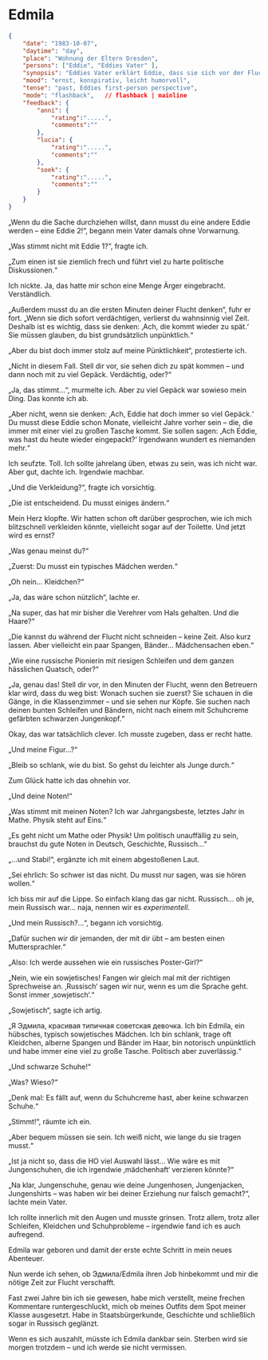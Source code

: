 # Edmila

```json
{
    "date": "1983-10-07",
    "daytime": "day",
    "place": "Wohnung der Eltern Dresden",
    "persons": ["Eddie", "Eddies Vater" ],
    "synopsis": "Eddies Vater erklärt Eddie, dass sie sich vor der Flucht verstellen muss, Edmila wird geboren",
    "mood": "ernst, konspirativ, leicht humorvoll",
    "tense": "past, Eddies first-person perspective",
    "mode": "flashback",   // flashback | mainline
    "feedback": {
        "anni": {
            "rating":".....",
            "comments":""
        },
        "lucia": {
            "rating":".....",
            "comments":""
        },
        "soek": {
            "rating":".....",
            "comments":""
        }
    }
}
```

„Wenn du die Sache durchziehen willst, dann musst du eine andere Eddie werden –
eine Eddie 2!“, begann mein Vater damals ohne Vorwarnung.

„Was stimmt nicht mit Eddie 1?“, fragte ich.

„Zum einen ist sie ziemlich frech und führt viel zu harte politische
Diskussionen.“

Ich nickte. Ja, das hatte mir schon eine Menge Ärger eingebracht. Verständlich.

„Außerdem musst du an die ersten Minuten deiner Flucht denken“, fuhr er fort.
„Wenn sie dich sofort verdächtigen, verlierst du wahnsinnig viel Zeit. Deshalb
ist es wichtig, dass sie denken: ‚Ach, die kommt wieder zu spät.‘ Sie müssen
glauben, du bist grundsätzlich unpünktlich.“

„Aber du bist doch immer stolz auf meine Pünktlichkeit“, protestierte ich.

„Nicht in diesem Fall. Stell dir vor, sie sehen dich zu spät kommen – und dann
noch mit zu viel Gepäck. Verdächtig, oder?“

„Ja, das stimmt…“, murmelte ich. Aber zu viel Gepäck war sowieso mein Ding.
Das konnte ich ab.

„Aber nicht, wenn sie denken: ‚Ach, Eddie hat doch immer so viel Gepäck.‘
Du musst diese Eddie schon Monate, vielleicht Jahre vorher sein – die, die
immer mit einer viel zu großen Tasche kommt. Sie sollen sagen: ‚Ach Eddie,
 was hast du heute wieder eingepackt?‘
Irgendwann wundert es niemanden mehr.“

Ich seufzte. Toll. Ich sollte jahrelang üben, etwas zu sein, was ich nicht war.
Aber gut, dachte ich. Irgendwie machbar.

„Und die Verkleidung?“, fragte ich vorsichtig.

„Die ist entscheidend. Du musst einiges ändern.“

Mein Herz klopfte. Wir hatten schon oft darüber gesprochen, wie ich mich
blitzschnell verkleiden könnte, vielleicht sogar auf der Toilette. Und jetzt
wird es ernst?

„Was genau meinst du?“

„Zuerst: Du musst ein typisches Mädchen werden.“

„Oh nein… Kleidchen?“

„Ja, das wäre schon nützlich“, lachte er.

„Na super, das hat mir bisher die Verehrer vom Hals gehalten. Und die Haare?“

„Die kannst du während der Flucht nicht schneiden – keine Zeit. Also kurz
lassen. Aber vielleicht ein paar Spangen, Bänder… Mädchensachen eben.“

„Wie eine russische Pionierin mit riesigen Schleifen und dem ganzen hässlichen
Quatsch, oder?“

„Ja, genau das! Stell dir vor, in den Minuten der Flucht, wenn den Betreuern
klar wird, dass du weg bist: Wonach suchen sie zuerst? Sie schauen in die
Gänge, in die Klassenzimmer – und sie sehen nur Köpfe. Sie suchen nach deinen
bunten Schleifen und Bändern, nicht nach einem mit Schuhcreme gefärbten
schwarzen Jungenkopf.“

Okay, das war tatsächlich clever. Ich musste zugeben, dass er recht hatte.

„Und meine Figur…?“

„Bleib so schlank, wie du bist. So gehst du leichter als Junge durch.“

Zum Glück hatte ich das ohnehin vor.

„Und deine Noten!“

„Was stimmt mit meinen Noten? Ich war Jahrgangsbeste, letztes Jahr in
Mathe. Physik steht auf Eins.“

„Es geht nicht um Mathe oder Physik! Um politisch unauffällig zu sein,
brauchst du gute Noten in Deutsch, Geschichte, Russisch…“

„…und Stabi!“, ergänzte ich mit einem abgestoßenen Laut.

„Sei ehrlich: So schwer ist das nicht. Du musst nur sagen, was sie hören
wollen.“

Ich biss mir auf die Lippe. So einfach klang das gar nicht. Russisch… oh je,
mein Russisch war… naja, nennen wir es *experimentell*.

„Und mein Russisch?…“, begann ich vorsichtig.

„Dafür suchen wir dir jemanden, der mit dir übt – am besten einen
Muttersprachler.“

„Also: Ich werde aussehen wie ein russisches Poster-Girl?“

„Nein, wie ein sowjetisches! Fangen wir gleich mal mit der richtigen
Sprechweise an. ‚Russisch‘ sagen wir nur, wenn es um die Sprache geht.
Sonst immer ‚sowjetisch‘.“

„Sowjetisch“, sagte ich artig.

„Я Эдмила, красивая типичная советская девочка. Ich bin Edmila, ein hübsches,
typisch sowjetisches Mädchen. Ich bin schlank, trage oft Kleidchen,
alberne Spangen und Bänder im Haar, bin notorisch unpünktlich und habe immer
eine viel zu große Tasche. Politisch aber zuverlässig.“

„Und schwarze Schuhe!“

„Was? Wieso?“

„Denk mal: Es fällt auf, wenn du Schuhcreme hast, aber keine schwarzen Schuhe.“

„Stimmt!“, räumte ich ein.

„Aber bequem müssen sie sein. Ich weiß nicht, wie lange du sie tragen musst.“

„Ist ja nicht so, dass die HO viel Auswahl lässt… Wie wäre es mit
Jungenschuhen, die ich irgendwie ‚mädchenhaft‘ verzieren könnte?“

„Na klar, Jungenschuhe, genau wie deine Jungenhosen, Jungenjacken, Jungenshirts
 – was haben wir bei deiner Erziehung nur falsch gemacht?“, lachte mein Vater.

Ich rollte innerlich mit den Augen und musste grinsen. Trotz allem, trotz aller
Schleifen, Kleidchen und Schuhprobleme – irgendwie fand ich es auch aufregend.

Edmila war geboren und damit der erste echte Schritt in mein neues Abenteuer.

Nun werde ich sehen, ob Эдмила/Edmila ihren Job hinbekommt und mir die nötige Zeit
zur Flucht verschafft.

Fast zwei Jahre bin ich sie gewesen, habe mich verstellt, meine frechen
Kommentare runtergeschluckt, mich ob meines Outfits dem Spot meiner Klasse
ausgesetzt. Habe in Staatsbürgerkunde, Geschichte und schließlich sogar
in Russisch geglänzt.

Wenn es sich auszahlt, müsste ich Edmila dankbar sein.
Sterben wird sie morgen trotzdem – und ich werde sie nicht vermissen.
